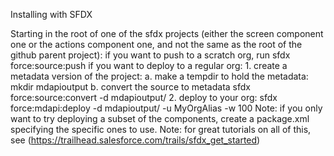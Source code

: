 Installing with SFDX

 Starting in the root of one of the sfdx projects (either the screen component one or the actions component one, and not the same as the root of the github parent project):
  if you want to push to a scratch org, run sfdx force:source:push
  if you want to deploy to a regular org:
    1. create a metadata version of the project:
           a. make a tempdir to hold the metadata:
                     mkdir mdapioutput
           b. convert the source to metadata
                     sfdx force:source:convert -d mdapioutput/
      2. deploy to your org:
           sfdx force:mdapi:deploy -d mdapioutput/ -u MyOrgAlias -w 100
  Note: if you only want to try deploying a subset of the components, create a package.xml specifying the specific ones to use.
  Note: for great tutorials on all of this, see (https://trailhead.salesforce.com/trails/sfdx_get_started)
